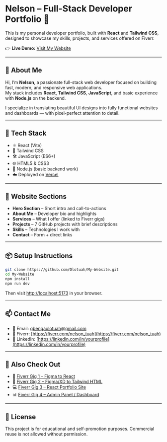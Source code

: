 # Nelson – Full-Stack Developer Portfolio 🚀

This is my personal developer portfolio, built with **React** and **Tailwind CSS**, designed to showcase my skills, projects, and services offered on Fiverr.

👉 **Live Demo:** [Visit My Website](https://your-vercel-link.vercel.app)

---

## 💼 About Me

Hi, I’m **Nelson**, a passionate full-stack web developer focused on building fast, modern, and responsive web applications.  
My stack includes **React**, **Tailwind CSS**, **JavaScript**, and basic experience with **Node.js** on the backend.

I specialize in translating beautiful UI designs into fully functional websites and dashboards — with pixel-perfect attention to detail.

---

## 🔧 Tech Stack

- ⚛️ React (Vite)
- 🎨 Tailwind CSS
- 🛠️ JavaScript (ES6+)
- 🌐 HTML5 & CSS3
- 🧠 Node.js (basic backend work)
- ☁️ Deployed on [Vercel](https://vercel.com)

---

## 📂 Website Sections

- **Hero Section** – Short intro and call-to-actions
- **About Me** – Developer bio and highlights
- **Services** – What I offer (linked to Fiverr gigs)
- **Projects** – 7 GitHub projects with brief descriptions
- **Skills** – Technologies I work with
- **Contact** – Form + direct links

---

## 📦 Setup Instructions

```bash
git clone https://github.com/Olotuah/My-Website.git
cd My-Website
npm install
npm run dev
```

Then visit [http://localhost:5173](http://localhost:5173) in your browser.

---

## 📫 Contact Me

- 📧 Email: gbengaolotuah@gmail.com
- 💼 Fiverr: [https://fiverr.com/nelson_tuah](https://fiverr.com/nelson_tuah)
- 👔 LinkedIn: [https://linkedin.com/in/yourprofile](https://linkedin.com/in/yourprofile)

---

## 🔗 Also Check Out

- 🎨 [Fiverr Gig 1 – Figma to React](https://www.fiverr.com/s/wkBr6Xw)
- 🎨 [Fiverr Gig 2 – Figma/XD to Tailwind HTML](https://www.fiverr.com/s/Eg9yAW8)
- 💻 [Fiverr Gig 3 – React Portfolio Site](https://www.fiverr.com/s/R7vapmR)
- 📊 [Fiverr Gig 4 – Admin Panel / Dashboard](https://www.fiverr.com/s/6YPLrYP)

---

## 🪪 License

This project is for educational and self-promotion purposes. Commercial reuse is not allowed without permission.